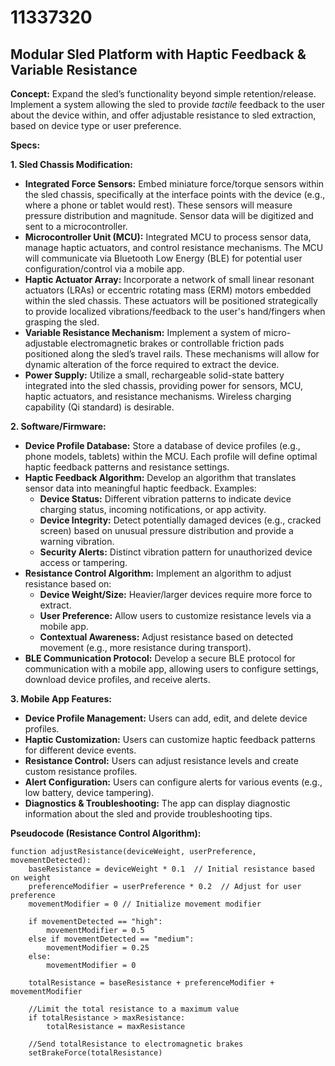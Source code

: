 # 11337320

## Modular Sled Platform with Haptic Feedback & Variable Resistance

**Concept:** Expand the sled’s functionality beyond simple retention/release. Implement a system allowing the sled to provide *tactile* feedback to the user about the device within, and offer adjustable resistance to sled extraction, based on device type or user preference.

**Specs:**

**1. Sled Chassis Modification:**

*   **Integrated Force Sensors:** Embed miniature force/torque sensors within the sled chassis, specifically at the interface points with the device (e.g., where a phone or tablet would rest). These sensors will measure pressure distribution and magnitude. Sensor data will be digitized and sent to a microcontroller.
*   **Microcontroller Unit (MCU):** Integrated MCU to process sensor data, manage haptic actuators, and control resistance mechanisms.  The MCU will communicate via Bluetooth Low Energy (BLE) for potential user configuration/control via a mobile app.
*   **Haptic Actuator Array:** Incorporate a network of small linear resonant actuators (LRAs) or eccentric rotating mass (ERM) motors embedded within the sled chassis. These actuators will be positioned strategically to provide localized vibrations/feedback to the user's hand/fingers when grasping the sled.
*   **Variable Resistance Mechanism:**  Implement a system of micro-adjustable electromagnetic brakes or controllable friction pads positioned along the sled’s travel rails.  These mechanisms will allow for dynamic alteration of the force required to extract the device.
*   **Power Supply:** Utilize a small, rechargeable solid-state battery integrated into the sled chassis, providing power for sensors, MCU, haptic actuators, and resistance mechanisms. Wireless charging capability (Qi standard) is desirable.

**2. Software/Firmware:**

*   **Device Profile Database:** Store a database of device profiles (e.g., phone models, tablets) within the MCU.  Each profile will define optimal haptic feedback patterns and resistance settings.
*   **Haptic Feedback Algorithm:** Develop an algorithm that translates sensor data into meaningful haptic feedback.  Examples:
    *   **Device Status:**  Different vibration patterns to indicate device charging status, incoming notifications, or app activity.
    *   **Device Integrity:**  Detect potentially damaged devices (e.g., cracked screen) based on unusual pressure distribution and provide a warning vibration.
    *   **Security Alerts:**  Distinct vibration pattern for unauthorized device access or tampering.
*   **Resistance Control Algorithm:** Implement an algorithm to adjust resistance based on:
    *   **Device Weight/Size:**  Heavier/larger devices require more force to extract.
    *   **User Preference:**  Allow users to customize resistance levels via a mobile app.
    *   **Contextual Awareness:** Adjust resistance based on detected movement (e.g., more resistance during transport).
*   **BLE Communication Protocol:** Develop a secure BLE protocol for communication with a mobile app, allowing users to configure settings, download device profiles, and receive alerts.

**3. Mobile App Features:**

*   **Device Profile Management:**  Users can add, edit, and delete device profiles.
*   **Haptic Customization:**  Users can customize haptic feedback patterns for different device events.
*   **Resistance Control:**  Users can adjust resistance levels and create custom resistance profiles.
*   **Alert Configuration:**  Users can configure alerts for various events (e.g., low battery, device tampering).
*   **Diagnostics & Troubleshooting:**  The app can display diagnostic information about the sled and provide troubleshooting tips.



**Pseudocode (Resistance Control Algorithm):**

```
function adjustResistance(deviceWeight, userPreference, movementDetected):
    baseResistance = deviceWeight * 0.1  // Initial resistance based on weight
    preferenceModifier = userPreference * 0.2  // Adjust for user preference
    movementModifier = 0 // Initialize movement modifier

    if movementDetected == "high":
        movementModifier = 0.5
    else if movementDetected == "medium":
        movementModifier = 0.25
    else:
        movementModifier = 0

    totalResistance = baseResistance + preferenceModifier + movementModifier

    //Limit the total resistance to a maximum value
    if totalResistance > maxResistance:
        totalResistance = maxResistance

    //Send totalResistance to electromagnetic brakes
    setBrakeForce(totalResistance)

```